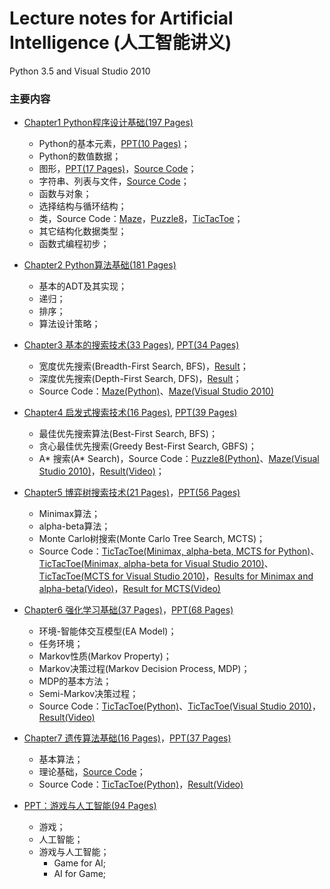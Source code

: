 # Lecture notes for Artificial Intelligence (人工智能讲义)

Python 3.5 and Visual Studio 2010

### 主要内容
- <a href="Chapter1-CN.pdf">Chapter1 Python程序设计基础(197 Pages)</a>
   - Python的基本元素，<a href="Lesson1-CN.pdf">PPT(10 Pages)</a>；
   - Python的数值数据；
   - 图形，<a href="Lesson2-CN.pdf">PPT(17 Pages)</a>，<a href="SourceCode3.zip">Source Code</a>；
   - 字符串、列表与文件，<a href="SourceCode2.zip">Source Code</a>；
   - 函数与对象；
   - 选择结构与循环结构；
   - 类，Source Code：<a href="Maze1.zip">Maze</a>，<a href="Puzzle8-1.zip">Puzzle8</a>，<a href="TicTacToe1.zip">TicTacToe</a>；
   - 其它结构化数据类型；
   - 函数式编程初步；

- <a href="Chapter2-CN.pdf">Chapter2 Python算法基础(181 Pages)</a>
   - 基本的ADT及其实现；
   - 递归；
   - 排序；
   - 算法设计策略；
   
- <a href="Chapter3-CN.pdf">Chapter3 基本的搜索技术(33 Pages)</a>, <a href="Search1-CN.pdf">PPT(34 Pages)</a>
   - 宽度优先搜索(Breadth-First Search, BFS)，<a href="maze_bfs.png">Result</a>；
   - 深度优先搜索(Depth-First Search, DFS)，<a href="maze_dfs.png">Result</a>；
   - Source Code：<a href="Maze_DBFS.zip">Maze(Python)</a>、<a href="DFSMaze.zip">Maze(Visual Studio 2010)</a>
   
- <a href="Chapter4-CN.pdf">Chapter4 启发式搜索技术(16 Pages)</a>, <a href="Search2-CN.pdf">PPT(39 Pages)</a>
   - 最佳优先搜索算法(Best-First Search, BFS)；
   - 贪心最佳优先搜索(Greedy Best-First Search, GBFS)；
   - A* 搜索(A* Search)，Source Code：<a href="Puzzle8-AStar.zip">Puzzle8(Python)</a>、<a href="AStarMaze.zip">Maze(Visual Studio 2010)</a>，<a href="Puzzle8AStarResult.mp4">Result(Video)</a>；
   
- <a href="Chapter5-CN.pdf">Chapter5 博弈树搜索技术(21 Pages)</a>，<a href="Search3-CN.pdf">PPT(56 Pages)</a>
   - Minimax算法；
   - alpha-beta算法；
   - Monte Carlo树搜索(Monte Carlo Tree Search, MCTS)；
   - Source Code：<a href="TicTacToe-GameTree.zip">TicTacToe(Minimax, alpha-beta, MCTS for Python)</a>、<a href="TTTAlphaBeta.zip">TicTacToe(Minimax, alpha-beta for Visual Studio 2010)</a>、<a href="TTTMonteCarlo.zip">TicTacToe(MCTS for Visual Studio 2010)</a>，<a href="Minimax-AlphaBetaResult.mp4">Results for Minimax and alpha-beta(Video)</a>，<a href="MCTSResult.mp4">Result for MCTS(Video)</a>
   
- <a href="Chapter6-CN.pdf">Chapter6 强化学习基础(37 Pages)</a>，<a href="RL-CN.pdf">PPT(68 Pages)</a>
   - 环境-智能体交互模型(EA Model)；
   - 任务环境；
   - Markov性质(Markov Property)；
   - Markov决策过程(Markov Decision Process, MDP)；
   - MDP的基本方法；
   - Semi-Markov决策过程；
   - Source Code：<a href="TicTacToeRL.zip">TicTacToe(Python)</a>、<a href="TTTRL.zip">TicTacToe(Visual Studio 2010)</a>，<a href="TTTRLResult.mp4">Result(Video)</a>
   
- <a href="Chapter7-CN.pdf">Chapter7 遗传算法基础(16 Pages)</a>，<a href="Genetic-Algorithm-CN.pdf">PPT(37 Pages)</a>
   - 基本算法；
   - 理论基础，<a href="SourceCodeGA.zip">Source Code</a>；
   - Source Code：<a href="TicTacToeGA.zip">TicTacToe(Python)</a>，<a href="TTTGAResult.mp4">Result(Video)</a>
   
- <a href="GAMEAI-CN.pdf">PPT：游戏与人工智能(94 Pages)</a>
   - 游戏；
   - 人工智能；
   - 游戏与人工智能；
      - Game for AI;
      - AI for Game;
